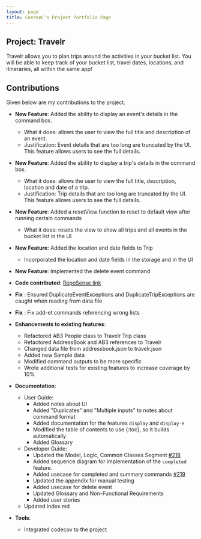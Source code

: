 ```yaml
---
layout: page 
title: CeereeC's Project Portfolio Page
---
```


## Project: Travelr

Travelr allows you to plan trips around the activities in your bucket list. You will be able to keep track of your
bucket list, travel dates, locations, and itineraries, all within the same app!

## Contributions

Given below are my contributions to the project.

* **New Feature**: Added the ability to display an event's details in the command box.
    * What it does: allows the user to view the full title and description of an event.
    * Justification: Event details that are too long are truncated by the UI. This feature allows users to see the full details.
    
* **New Feature**: Added the ability to display a trip's details in the command box.
    * What it does: allows the user to view the full title, description, location and date of a trip.
    * Justification: Trip details that are too long are truncated by the UI. This feature allows users to see the full details.

* **New Feature**: Added a resetView function to reset to default view after running certain commands
    * What it does: resets the view to show all trips and all events in the bucket list in the UI
    
* **New Feature**: Added the location and date fields to Trip
    * Incorporated the location and date fields in the storage and in the UI
    
* **New Feature**: Implemented the delete event command    

* **Code contributed**: [RepoSense link](https://nus-cs2103-ay2223s1.github.io/tp-dashboard/?search=ceereec&breakdown=true)

* **Fix** : Ensured DuplicateEventExceptions and DuplicateTripExceptions are caught when reading from data file

* **Fix** : Fix add-et commands referencing wrong lists


* **Enhancements to existing features**:
    * Refactored AB3 People class to Travelr Trip class
    * Refactored AddressBook and AB3 references to Travelr
    * Changed data file from addressbook.json to travelr.json
    * Added new Sample data
    * Modified command outputs to be more specific
    * Wrote additional tests for existing features to increase coverage by 10% 

* **Documentation**:
    * User Guide:
        * Added notes about UI
        * Added "Duplicates" and "Multiple inputs" to notes about command format
        * Added documentation for the features `display` and `display-e`
        * Modified the table of contents to use {:toc}, so it builds automatically
        * Added Glossary
    * Developer Guide:
        * Updated the Model, Logic, Common Classes Segment [\#218]()
        * Added sequence diagram for implementation of the `completed` feature.
        * Added usecase for completed and summary commands [\#219]()
        * Updated the appendix for manual testing
        * Added usecase for delete event
        * Updated Glossary and Non-Functional Requirements
        * Added user stories
    * Updated index.md

* **Tools**:
    * Integrated codecov to the project
